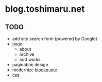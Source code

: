 blog.toshimaru.net
===========

TODO
----
* add site search form (powered by Google)
* page
	* about
	* archive
  * add works
* pagination design
* modernize [blockquote](http://tympanus.net/codrops/2012/07/25/modern-block-quote-styles/)
* <table> css